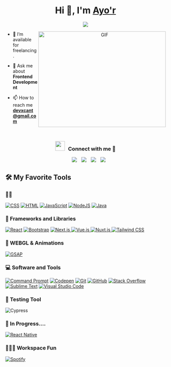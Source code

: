 

<h1 align="center">Hi 👋, I'm <a href="https://github.com/devXcant" target="blank">
Ayo'r</a></h1>

<p align="center">
  <a href="https://github.com/DenverCoder1/readme-typing-svg"><img src="https://readme-typing-svg.herokuapp.com?lines=Nigeria+🇳🇬;Computer+Engineering;FrontEnd+Web+Developer;Always%20learning%20new%20things&center=true&width=380&height=45"></a>
</p>

<a target="_blank" align="center">
  <img align="right" top="500" height="300" width="400" alt="GIF" src="https://media.giphy.com/media/SWoSkN6DxTszqIKEqv/giphy.gif">
</a>


- 🤝 I’m available for freelancing.

- 💬 Ask me about **Frontend Development**

- 📫 How to reach me **devxcant@gmail.com**


<br/>
<h3 align="center" > <img src="https://media.giphy.com/media/iY8CRBdQXODJSCERIr/giphy.gif" width="30" height="30" style="margin-right: 10px;">Connect with me 🤝 </h3>

<p align="center">

 <div align="center"  class="icons-social" style="margin-left: 10px;">
        <a style="margin-left: 10px;"  target="_blank" href="https://www.linkedin.com/in/ayobamidele-ogunkuade-775904246?utm_source=share&utm_campaign=share_via&utm_content=profile&utm_medium=android_app">
		<img src="https://img.icons8.com/doodle/40/000000/linkedin--v2.png"></a>
        <a style="margin-left: 10px;" target="_blank" href="https://github.com/devXcant">
		<img src="https://img.icons8.com/doodle/40/000000/github--v1.png"></a>
	<a></a>
        <a style="margin-left: 10px;" target="_blank" href="https://www.instagram.com/ayor_bhamee?igsh=NTdqa3hjMnZpanNq">
		<img src="https://img.icons8.com/doodle/40/000000/instagram-new--v2.png"></a>
	<a style="margin-left: 10px;" target="_blank" href="https://x.com/Ayor_cortez?t=v5Zf_-bTprLH1rh4kOACcQ&s=09">
		<img src="https://img.icons8.com/doodle/1x/twitter-squared--v2.png" ></a>
</div>	 
</p>

<div align="left">

## 🛠️ My Favorite Tools

### 👨‍💻 

<p>
    <a href="https://github.com/search?q=user%3ADenverCoder1+is%3Arepo+language%3Acss"><img alt="CSS" src="https://img.shields.io/badge/CSS%20-%231572B6.svg?logo=css3&logoColor=white"></a>
    <a href="https://github.com/search?q=user%3ADenverCoder1+is%3Arepo+language%3Ahtml"><img alt="HTML" src="https://img.shields.io/badge/HTML%20-%23E34F26.svg?logo=html5&logoColor=white"></a>
    <a href="https://github.com/search?q=user%3ADenverCoder1+is%3Arepo+language%3Ajavascript"><img alt="JavaScript" src="https://img.shields.io/badge/JavaScript%20-%23F7DF1E.svg?logo=javascript&logoColor=black"></a>
    <a href="https://github.com/search?q=user%3ADenverCoder1+is%3Arepo+language%3Ajavascript"><img alt="NodeJS" src="https://img.shields.io/badge/Node.js%20-%2343853D.svg?logo=node.js&logoColor=white"></a>
   <a href="https://github.com/search?q=user%3ADenverCoder1+is%3Arepo+language%3Ajava">
  <img alt="Java" src="https://img.shields.io/badge/Java%20-%23ED8B00.svg?logo=java&logoColor=white">
</a>


    

### 🧰 Frameworks and Libraries

<p>
    <a href="#"><img alt="React" src="https://img.shields.io/badge/React-20232A?style=for-the-badge&logo=react&logoColor=61DAFB"></a>
    <a href="#"><img alt="Bootstrap" src="https://img.shields.io/badge/Bootstrap-563D7C?style=for-the-badge&logo=bootstrap&logoColor=white"></a>
<a href="#"><img src="https://img.shields.io/badge/Next.js-000000?style=for-the-badge&logo=next.js&logoColor=white" alt="Next.js">
</a>
<a href="#"><img src="https://img.shields.io/badge/Vue.js-4FC08D?style=for-the-badge&logo=vue.js&logoColor=white" alt="Vue.js">
</a>
<a href="#"><img src="https://img.shields.io/badge/Nuxt.js-00C58E?style=for-the-badge&logo=nuxt.js&logoColor=white" alt="Nuxt.js">
</a>
<a href="#"><img src="https://img.shields.io/badge/Tailwind CSS-38B2AC?style=for-the-badge&logo=tailwind-css&logoColor=white" alt="Tailwind CSS">
</a>
</p>

### 🎥 WEBGL & Animations
<a href="#"><img alt="GSAP" src="https://img.shields.io/badge/GSAP-88CE02.svg?logo=greensock&logoColor=white"></a>


### 💻 Software and Tools

<p><a href="#"><img alt="Command Prompt" src="https://img.shields.io/badge/Command%20Prompt-4D4D4D.svg?logo=windows-command-prompt&logoColor=white"></a>
    <a href="#"><img alt="Codepen" src="https://img.shields.io/badge/Codepen-000000.svg?logo=codepen&logoColor=white"></a>
    <a href="#"><img alt="Git" src="https://img.shields.io/badge/Git%20-%23F05033.svg?logo=git&logoColor=white"></a>
	<a href="https://github.com/"><img alt="GitHub" src="https://img.shields.io/badge/GitHub-181717.svg?logo=github&logoColor=white"></a>
    <a href="#"><img alt="Stack Overflow" src="https://img.shields.io/badge/-Stack%20Overflow-FE7A16?logo=stack-overflow&logoColor=white"></a>
	<a href="#"><img alt="Sublime Text" src="https://img.shields.io/badge/Sublime%20Text-FF9800.svg?logo=sublime-text&logoColor=white"></a>
    <a href="#"><img alt="Visual Studio Code" src="https://img.shields.io/badge/Visual%20Studio%20Code-0078d7.svg?logo=visual-studio-code&logoColor=white"></a>
</p>

### 🔨 Testing Tool
<a> <img src="https://img.shields.io/badge/Cypress-17202C?style=for-the-badge&logo=cypress&logoColor=white" alt="Cypress">
</a>

### 🚧 In Progress....
<a href="#"><img alt="React Native" src="https://img.shields.io/badge/React%20Native-61DAFB.svg?logo=react&logoColor=white"></a>


### 👨🏽‍💻 Workspace Fun
	
<p>
    <a href="https://open.spotify.com/user/31bsqeifb74ujxoyuve3kxez5ile?si=cFPrfXdWQjCxuu_JnpyWzA"><img alt="Spotify" src="https://img.shields.io/badge/Spotify-1ED760?&style=for-the-badge&logo=spotify&logoColor=white"></a>
</p>

</div>


